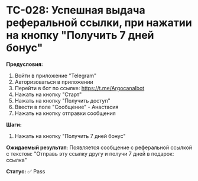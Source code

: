 # TC-028: Успешная выдача реферальной ссылки, при нажатии на кнопку "Получить 7 дней бонус"


**Предусловия:**
1. Войти в приложение "Telegram"
2. Авторизоваться в приложении
3. Перейти в бот по ссылке: https://t.me/Argocanalbot
4. Нажать на кнопку "Старт"
5. Нажать на кнопку "Получить доступ"
6. Ввести в поле "Сообщение" - Анастасия
7. Нажать на кнопку отправки сообщения

**Шаги:**
1. Нажать на кнопку "Получить 7 дней бонус"

**Ожидаемый результат:**
Появляется сообщение с реферальной ссылкой с текстом:
"Отправь эту ссылку другу и получи 7 дней в подарок: ссылка"

**Статус:** ✅ Pass

